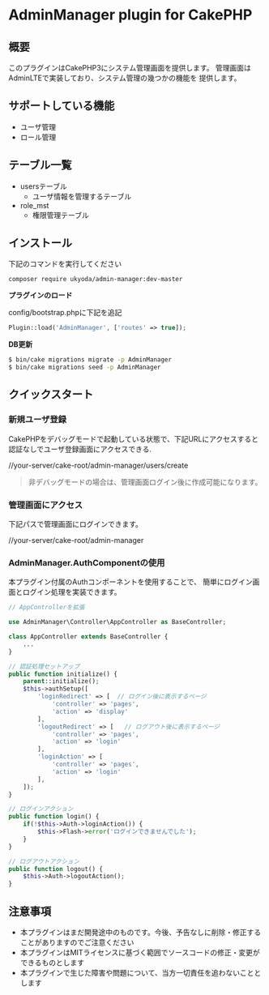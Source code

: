 # AdminManager plugin for CakePHP

## 概要

このプラグインはCakePHP3にシステム管理画面を提供します。
管理画面はAdminLTEで実装しており、システム管理の幾つかの機能を
提供します。

## サポートしている機能

* ユーザ管理
* ロール管理

## テーブル一覧

* usersテーブル
  * ユーザ情報を管理するテーブル
* role_mst
  * 権限管理テーブル

## インストール

下記のコマンドを実行してください

```
composer require ukyoda/admin-manager:dev-master
```

**プラグインのロード**

config/bootstrap.phpに下記を追記

```php
Plugin::load('AdminManager', ['routes' => true]);
```

**DB更新**

```bash
$ bin/cake migrations migrate -p AdminManager
$ bin/cake migrations seed -p AdminManager
```

## クイックスタート

### 新規ユーザ登録 ###

CakePHPをデバッグモードで起動している状態で、下記URLにアクセスすると認証なしでユーザ登録画面にアクセスできる.

//your-server/cake-root/admin-manager/users/create

> 非デバッグモードの場合は、管理画面ログイン後に作成可能になります。

### 管理画面にアクセス ###

下記パスで管理画面にログインできます。

//your-server/cake-root/admin-manager

### AdminManager.AuthComponentの使用 ###

本プラグイン付属のAuthコンポーネントを使用することで、
簡単にログイン画面とログイン処理を実装できます。

```php
// AppControllerを拡張

use AdminManager\Controller\AppController as BaseController;

class AppController extends BaseController {
    ...
}

```

```php
// 認証処理セットアップ
public function initialize() {
    parent::initialize();
    $this->authSetup([
        'loginRedirect' => [  // ログイン後に表示するページ
            'controller' => 'pages',
            'action' => 'display'
        ],
        'logoutRedirect' => [   // ログアウト後に表示するページ
            'controller' => 'pages',
            'action' => 'login'
        ],
        'loginAction' => [
            'controller' => 'pages',
            'action' => 'login'
        ],
    ]);
}
```

```php
// ログインアクション
public function login() {
    if(!$this->Auth->loginAction()) {
        $this->Flash->error('ログインできませんでした');
    }
}

```

```php
// ログアウトアクション
public function logout() {
    $this->Auth->logoutAction();
}
```

## 注意事項

* 本プラグインはまだ開発途中のものです。今後、予告なしに削除・修正することがありますのでご注意ください
* 本プラグインはMITライセンスに基づく範囲でソースコードの修正・変更ができるものとします
* 本プラグインで生じた障害や問題について、当方一切責任を追わないこととします
